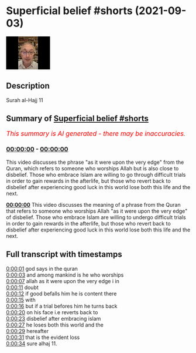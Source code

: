 # Superficial belief #shorts (2021-09-03)

![alt Superficial belief #shorts](JHpa0TD6TGc.jpg "Superficial belief #shorts")

## Description

Surah al-Hajj 11

## Summary of [Superficial belief #shorts](https://www.youtube.com/watch?v=JHpa0TD6TGc)


*<span style="color:red; font-size:125%">This summary is AI generated - there may be inaccuracies</span>. [](/)*

### [00:00:00](https://www.youtube.com/watch?v=JHpa0TD6TGc&t=0) - [00:00:00](https://www.youtube.com/watch?v=JHpa0TD6TGc&t=0)

This video discusses the phrase "as it were upon the very edge" from the Quran, which refers to someone who worships Allah but is also close to disbelief. Those who embrace Islam are willing to go through difficult trials in order to gain rewards in the afterlife, but those who revert back to disbelief after experiencing good luck in this world lose both this life and the next.

**[00:00:00](https://www.youtube.com/watch?v=JHpa0TD6TGc&t=0)** This video discusses the meaning of a phrase from the Quran that refers to someone who worships Allah "as it were upon the very edge" of disbelief. Those who embrace Islam are willing to undergo difficult trials in order to gain rewards in the afterlife, but those who revert back to disbelief after experiencing good luck in this world lose both this life and the next.

## Full transcript with timestamps

[0:00:01](https://youtu.be/JHpa0TD6TGc?t=1) god says in the quran  
[0:00:03](https://youtu.be/JHpa0TD6TGc?t=3) and among mankind is he who worships  
[0:00:07](https://youtu.be/JHpa0TD6TGc?t=7) allah as it were upon the very edge i in  
[0:00:11](https://youtu.be/JHpa0TD6TGc?t=11) doubt  
[0:00:12](https://youtu.be/JHpa0TD6TGc?t=12) if good befalls him he is content there  
[0:00:15](https://youtu.be/JHpa0TD6TGc?t=15) with  
[0:00:16](https://youtu.be/JHpa0TD6TGc?t=16) but if a trial befores him he turns back  
[0:00:20](https://youtu.be/JHpa0TD6TGc?t=20) on his face i.e reverts back to  
[0:00:23](https://youtu.be/JHpa0TD6TGc?t=23) disbelief after embracing islam  
[0:00:27](https://youtu.be/JHpa0TD6TGc?t=27) he loses both this world and the  
[0:00:29](https://youtu.be/JHpa0TD6TGc?t=29) hereafter  
[0:00:31](https://youtu.be/JHpa0TD6TGc?t=31) that is the evident loss  
[0:00:34](https://youtu.be/JHpa0TD6TGc?t=34) sure alhaj 11.  
